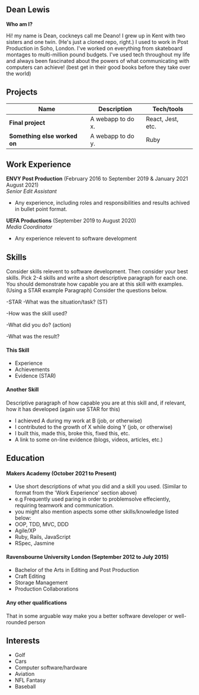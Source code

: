 ## Dean Lewis

**Who am I?**

Hi! my name is Dean, cockneys call me Deano! I grew up in Kent with two sisters and one twin. (He's just a cloned repo, right.) I used to work in Post Production in Soho, London. I've worked on everything from skateboard montages to multi-million pound budgets. I've used tech throughout my life and always been fascinated about the powers of what communicating with computers can achieve! (best get in their good books before they take over the world)    

## Projects

| Name                         | Description       | Tech/tools        |
| ---------------------------- | ----------------- | ----------------- |
| **Final project**            | A webapp to do x. | React, Jest, etc. |
| **Something else worked on** | A webapp to do y. | Ruby              |

## Work Experience

**ENVY Post Production** (February 2016 to September 2019 & January 2021 August 2021)  
_Senior Edit Assistant_

- Any experience, including roles and responsibilities and results achived in bullet point format.

**UEFA Productions** (September 2019 to August 2020)  
_Media Coordinator_

- Any experience relevent to software development

## Skills

Consider skills relevent to software development. Then consider your best skills. Pick 2-4 skills and write a short descriptive paragraph for each one. You should demonstrate how capable you are at this skill with examples.
(Using a STAR example Paragraph) Consider the questions below.

-STAR
-What was the situation/task? (ST)

-How was the skill used?

-What did you do? (action)

-What was the result?


#### This Skill

- Experience
- Achievements
- Evidence (STAR)

#### Another Skill

Descriptive paragraph of how capable you are at this skill and, if relevant, how it has developed (again use STAR for this)

- I achieved A during my work at B (job, or otherwise)
- I contributed to the growth of X while doing Y (job, or otherwise)
- I built this, made this, broke this, fixed this, etc.
- A link to some on-line evidence (blogs, videos, articles, etc.)

## Education

#### Makers Academy (October 2021 to Present)
- Use short descriptions of what you did and a skill you used. (Similar to format from the 'Work Experience' section above)
- e.g Frequently used paring in order to problemsolve effeciently, requiring teamwork and communication.
- you might also mention aspects some other skills/knowledge listed below: 
- OOP, TDD, MVC, DDD
- Agile/XP
- Ruby, Rails, JavaScript
- RSpec, Jasmine

#### Ravensbourne University London (September 2012 to July 2015)

- Bachelor of the Arts in Editing and Post Production
- Craft Editing 
- Storage Management 
- Production Collaborations

#### Any other qualifications

That in some arguable way make you a better software developer or well-rounded person

## Interests

- Golf 
- Cars
- Computer software/hardware
- Aviation 
- NFL Fantasy
- Baseball 


